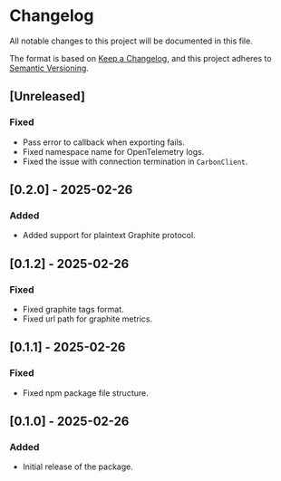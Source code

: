 # Changelog

All notable changes to this project will be documented in this file.

The format is based on [Keep a Changelog](https://keepachangelog.com/en/1.1.0/),
and this project adheres to [Semantic Versioning](https://semver.org/spec/v2.0.0.html).

## [Unreleased]

### Fixed

- Pass error to callback when exporting fails.
- Fixed namespace name for OpenTelemetry logs.
- Fixed the issue with connection termination in `CarbonClient`.

## [0.2.0] - 2025-02-26

### Added

- Added support for plaintext Graphite protocol.

## [0.1.2] - 2025-02-26

### Fixed

- Fixed graphite tags format.
- Fixed url path for graphite metrics.

## [0.1.1] - 2025-02-26

### Fixed

- Fixed npm package file structure.

## [0.1.0] - 2025-02-26

### Added

- Initial release of the package.
